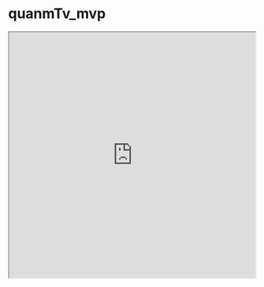 # quanmTv_mvp


<iframe height=500 width=500 src="https://github.com/chenrongfa/PickerPicture/raw/master/1.gif">
